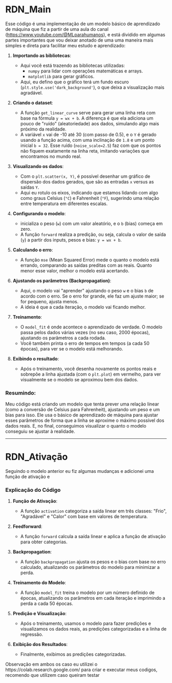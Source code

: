 <h1>RDN_Main</h1>

Esse código é uma implementação de um modelo básico de aprendizado de máquina que fiz a partir de uma aula do canal (https://www.youtube.com/@MLparahumanos), e está dividido em algumas partes importantes que vou deixar anotado de uma uma maneira mais simples e direta para facilitar meu estudo e aprendizado:

1. **Importando as bibliotecas**:
   - Aqui você está trazendo as bibliotecas utilizadas:
     - `numpy` para lidar com operações matemáticas e arrays.
     - `matplotlib` para gerar gráficos.
   - Aqui, eu defino que o gráfico terá um fundo escuro (`plt.style.use('dark_background'`), o que deixa a visualização mais agradável.

2. **Criando o dataset**:
   - A função `get_linear_curve` serve para gerar uma linha reta com base na fórmula `y = wx + b`. A diferença é que ela adiciona um pouco de "ruído" (aleatoriedade) aos dados, simulando algo mais próximo da realidade.
   - A variável `x` vai de -10 até 30 (com passo de 0.5), e o `Y` é gerado usando a função acima, com uma inclinação de `1.8` e um ponto inicial `b = 32`. Esse ruído (`noise_scale=2.5`) faz com que os pontos não fiquem exatamente na linha reta, imitando variações que encontramos no mundo real.

3. **Visualizando os dados**:
   - Com o `plt.scatter(x, Y)`, é possível desenhar um gráfico de dispersão dos dados gerados, que são as entradas `x` versus as saídas `Y`.
   - Aqui eu rotulo os eixos, indicando que estamos lidando com algo como graus Celsius (`°C`) e Fahrenheit (`°F`), sugerindo uma relação entre temperatura em diferentes escalas.

4. **Configurando o modelo**:
   - inicializa o peso (`w`) com um valor aleatório, e o `b` (bias) começa em zero.
   - A função `forward` realiza a predição, ou seja, calcula o valor de saída (`y`) a partir dos inputs, pesos e bias: `y = wx + b`.

5. **Calculando o erro**:
   - A função `mse` (Mean Squared Error) mede o quanto o modelo está errando, comparando as saídas preditas com as reais. Quanto menor esse valor, melhor o modelo está acertando.

6. **Ajustando os parâmetros (Backpropagation)**:
   - Aqui, o modelo vai "aprender" ajustando o peso `w` e o bias `b` de acordo com o erro. Se o erro for grande, ele faz um ajuste maior; se for pequeno, ajusta menos.
   - A ideia é que a cada iteração, o modelo vai ficando melhor.

7. **Treinamento**:
   - O `model_fit` é onde acontece o aprendizado de verdade. O modelo passa pelos dados várias vezes (no seu caso, 2000 épocas), ajustando os parâmetros a cada rodada.
   - Você também printa o erro de tempos em tempos (a cada 50 épocas), para ver se o modelo está melhorando.

8. **Exibindo o resultado**:
   - Após o treinamento, você desenha novamente os pontos reais e sobrepõe a linha ajustada (com o `plt.plot`) em vermelho, para ver visualmente se o modelo se aproximou bem dos dados.

### Resumindo:
Meu código está criando um modelo que tenta prever uma relação linear (como a conversão de Celsius para Fahrenheit), ajustando um peso e um bias para isso. Ele usa o básico de aprendizado de máquina para ajustar esses parâmetros de forma que a linha se aproxime o máximo possível dos dados reais. E, no final, conseguimos visualizar o quanto o modelo conseguiu se ajustar à realidade.

---

<h1>RDN_Ativação</h1>

Seguindo o modelo anterior eu fiz algumas mudanças e adicionei uma função de ativação e 


### Explicação do Código


1. **Função de Ativação**:
   - A função `activation` categoriza a saída linear em três classes: "Frio", "Agradável" e "Calor" com base em valores de temperatura.

2. **Feedforward**:
   - A função `forward` calcula a saída linear e aplica a função de ativação para obter categorias.


3. **Backpropagation**:
   - A função `backpropagation` ajusta os pesos e o bias com base no erro calculado, atualizando os parâmetros do modelo para minimizar a perda.

4. **Treinamento do Modelo**:
   - A função `model_fit` treina o modelo por um número definido de épocas, atualizando os parâmetros em cada iteração e imprimindo a perda a cada 50 épocas.

5. **Predição e Visualização**:
   - Após o treinamento, usamos o modelo para fazer predições e visualizamos os dados reais, as predições categorizadas e a linha de regressão.

6. **Exibição dos Resultados**:
    - Finalmente, exibimos as predições categorizadas.


<p>Observação em ambos os caso eu utilizei o https://colab.research.google.com/ para criar e executar meus codigos, recomendo que utilizem caso queiram testar</p>

